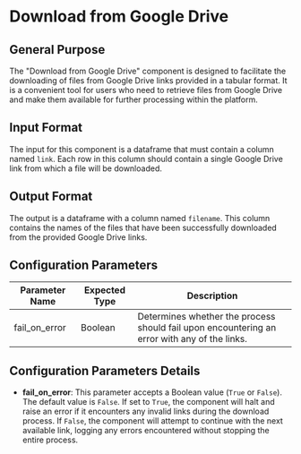 # Download from Google Drive

## General Purpose

The "Download from Google Drive" component is designed to facilitate the downloading of files from Google Drive links provided in a tabular format. It is a convenient tool for users who need to retrieve files from Google Drive and make them available for further processing within the platform.

## Input Format

The input for this component is a dataframe that must contain a column named `link`. Each row in this column should contain a single Google Drive link from which a file will be downloaded.

## Output Format

The output is a dataframe with a column named `filename`. This column contains the names of the files that have been successfully downloaded from the provided Google Drive links.

## Configuration Parameters

| Parameter Name | Expected Type | Description |
| -------------- | ------------- | ----------- |
| fail_on_error  | Boolean       | Determines whether the process should fail upon encountering an error with any of the links. |

## Configuration Parameters Details

- **fail_on_error**: This parameter accepts a Boolean value (`True` or `False`). The default value is `False`. If set to `True`, the component will halt and raise an error if it encounters any invalid links during the download process. If `False`, the component will attempt to continue with the next available link, logging any errors encountered without stopping the entire process.

